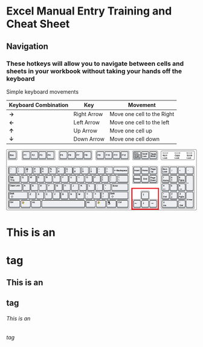 # Excel Manual Entry Training and Cheat Sheet
## Navigation 

### These hotkeys will allow you to navigate between cells and sheets in your workbook without taking your hands off the keyboard 

Simple keyboard movements

Keyboard Combination | Key | Movement
------------ | ------------- | -------------
**->** | Right Arrow | Move one cell to the Right
**<-** | Left Arrow | Move one cell to the left
**↑**   | Up Arrow | Move one cell up
**↓**   | Down Arrow | Move one cell down

![arrowed](Assets/Arrows.png)

# This is an <h1> tag
## This is an <h2> tag
###### This is an <h6> tag
  
  
